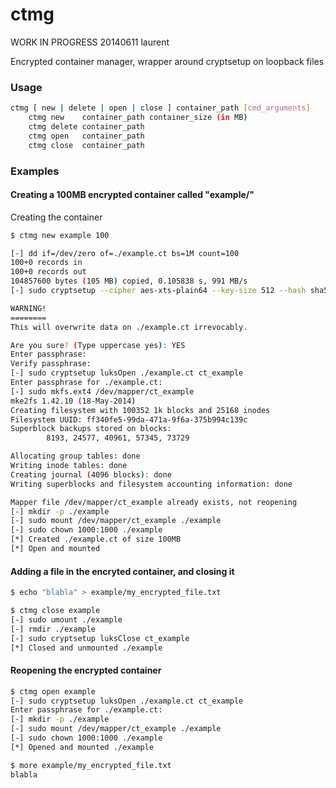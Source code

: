 ctmg
====

WORK IN PROGRESS
20140611 laurent

Encrypted container manager, wrapper around cryptsetup on loopback files

### Usage

```bash
ctmg [ new | delete | open | close ] container_path [cmd_arguments]
    ctmg new	container_path container_size (in MB)
    ctmg delete	container_path
    ctmg open	container_path
    ctmg close	container_path
```

### Examples

#### Creating a 100MB encrypted container called "example/"

Creating the container

```bash
$ ctmg new example 100

[-] dd if=/dev/zero of=./example.ct bs=1M count=100
100+0 records in
100+0 records out
104857600 bytes (105 MB) copied, 0.105838 s, 991 MB/s
[-] sudo cryptsetup --cipher aes-xts-plain64 --key-size 512 --hash sha512 --iter-time 5000 --use-random --verify-passphrase luksFormat ./example.ct

WARNING!
========
This will overwrite data on ./example.ct irrevocably.

Are you sure? (Type uppercase yes): YES
Enter passphrase: 
Verify passphrase: 
[-] sudo cryptsetup luksOpen ./example.ct ct_example
Enter passphrase for ./example.ct: 
[-] sudo mkfs.ext4 /dev/mapper/ct_example
mke2fs 1.42.10 (18-May-2014)
Creating filesystem with 100352 1k blocks and 25168 inodes
Filesystem UUID: ff340fe5-99da-471a-9f6a-375b994c139c
Superblock backups stored on blocks: 
        8193, 24577, 40961, 57345, 73729

Allocating group tables: done                            
Writing inode tables: done                            
Creating journal (4096 blocks): done
Writing superblocks and filesystem accounting information: done 

Mapper file /dev/mapper/ct_example already exists, not reopening
[-] mkdir -p ./example
[-] sudo mount /dev/mapper/ct_example ./example
[-] sudo chown 1000:1000 ./example
[*] Created ./example.ct of size 100MB
[*] Open and mounted
```

#### Adding a file in the encryted container, and closing it

```bash
$ echo "blabla" > example/my_encrypted_file.txt

$ ctmg close example
[-] sudo umount ./example
[-] rmdir ./example
[-] sudo cryptsetup luksClose ct_example
[*] Closed and unmounted ./example
```

#### Reopening the encrypted container

```bash
$ ctmg open example
[-] sudo cryptsetup luksOpen ./example.ct ct_example
Enter passphrase for ./example.ct: 
[-] mkdir -p ./example
[-] sudo mount /dev/mapper/ct_example ./example
[-] sudo chown 1000:1000 ./example
[*] Opened and mounted ./example

$ more example/my_encrypted_file.txt 
blabla
```
